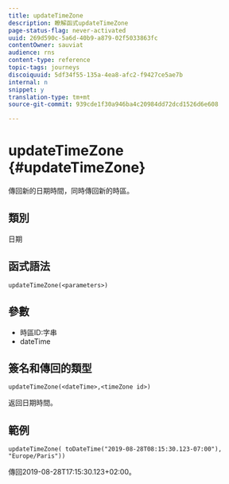 ```yaml
---
title: updateTimeZone
description: 瞭解函式updateTimeZone
page-status-flag: never-activated
uuid: 269d590c-5a6d-40b9-a879-02f5033863fc
contentOwner: sauviat
audience: rns
content-type: reference
topic-tags: journeys
discoiquuid: 5df34f55-135a-4ea8-afc2-f9427ce5ae7b
internal: n
snippet: y
translation-type: tm+mt
source-git-commit: 939cde1f30a946ba4c20984dd72dcd1526d6e608

---
```



# updateTimeZone {#updateTimeZone}

傳回新的日期時間，同時傳回新的時區。

## 類別

日期

## 函式語法

`updateTimeZone(<parameters>)`

## 參數

* 時區ID:字串
* dateTime

## 簽名和傳回的類型

`updateTimeZone(<dateTime>,<timeZone id>)`

返回日期時間。

## 範例

`updateTimeZone( toDateTime("2019-08-28T08:15:30.123-07:00"), "Europe/Paris"))`

傳回2019-08-28T17:15:30.123+02:00。

<!--`updateTimeZone( toDateTime("2019-08-28T08:15:30.123-07:00"), toTimeZone("Europe/Paris")))`

Returns "2019-08-28T17:15:30.123+02:00".-->
